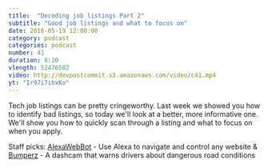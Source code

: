 ```yaml
---
title:  "Decoding job listings Part 2"
subtitle: "Good job listings and what to focus on"
date: 2016-05-19 12:00:00
category: podcast
categories: podcast
number: 41
duration: 6:20
vlength: 52476582
video: http://devpostcommit.s3.amazonaws.com/video/c41.mp4
yt: "Ir97i7ihxKo"
---
```


Tech job listings can be pretty cringeworthy. Last week we showed you how to identify bad listings, so today we'll look at a better, more informative one. We'll show you how to quickly scan through a listing and what to focus on when you apply.

Staff picks: <a href="http://devpost.com/software/alexabot">AlexaWebBot</a> - Use Alexa to navigate and control any website &amp; <a href="http://devpost.com/software/bumperz">Bumperz</a> - A dashcam that warns drivers about dangerous road conditions
